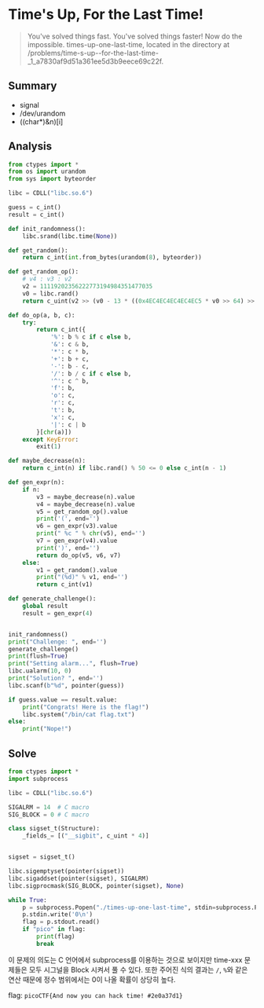 # Time's Up, For the Last Time!
> You've solved things fast. You've solved things faster! Now do the impossible. times-up-one-last-time, located in the directory at /problems/time-s-up--for-the-last-time-_1_a7830af9d51a361ee5d3b9eece69c22f.

## Summary
* signal
* /dev/urandom
* ((char*)&n)[i]

## Analysis
``` python
from ctypes import *
from os import urandom
from sys import byteorder

libc = CDLL("libc.so.6")

guess = c_int()
result = c_int()

def init_randomness():
    libc.srand(libc.time(None))

def get_random():
    return c_int(int.from_bytes(urandom(8), byteorder))

def get_random_op():
    # v4 : v3 : v2
    v2 = 11119202356222773194984351477035
    v0 = libc.rand()
    return c_uint(v2 >> (v0 - 13 * ((0x4EC4EC4EC4EC4EC5 * v0 >> 64) >> 2)) * 8 & 0xff)

def do_op(a, b, c):
    try:
        return c_int({
            '%': b % c if c else b,
            '&': c & b,
            '*': c * b,
            '+': b + c,
            '-': b - c,
            '/': b / c if c else b,
            '^': c ^ b,
            'f': b,
            'o': c,
            'r': c,
            't': b,
            'x': c,
            '|': c | b
        }[chr(a)])
    except KeyError:
        exit(1)

def maybe_decrease(n):
    return c_int(n) if libc.rand() % 50 <= 0 else c_int(n - 1)

def gen_expr(n):
    if n:
        v3 = maybe_decrease(n).value
        v4 = maybe_decrease(n).value
        v5 = get_random_op().value
        print('(', end='')
        v6 = gen_expr(v3).value
        print(" %c " % chr(v5), end='')
        v7 = gen_expr(v4).value
        print(')', end='')
        return do_op(v5, v6, v7)
    else:
        v1 = get_random().value
        print("(%d)" % v1, end='')
        return c_int(v1)

def generate_challenge():
    global result
    result = gen_expr(4)


init_randomness()
print("Challenge: ", end='')
generate_challenge()
print(flush=True)
print("Setting alarm...", flush=True)
libc.ualarm(10, 0)
print("Solution? ", end='')
libc.scanf(b"%d", pointer(guess))

if guess.value == result.value:
    print("Congrats! Here is the flag!")
    libc.system("/bin/cat flag.txt")
else:
    print("Nope!")
```

## Solve
``` python
from ctypes import *
import subprocess

libc = CDLL("libc.so.6")

SIGALRM = 14  # C macro
SIG_BLOCK = 0 # C macro

class sigset_t(Structure):
    _fields_= [("__sigbit", c_uint * 4)]


sigset = sigset_t()

libc.sigemptyset(pointer(sigset))
libc.sigaddset(pointer(sigset), SIGALRM)
libc.sigprocmask(SIG_BLOCK, pointer(sigset), None)

while True:
    p = subprocess.Popen("./times-up-one-last-time", stdin=subprocess.PIPE, stdout=subprocess.PIPE)
    p.stdin.write('0\n')
    flag = p.stdout.read()
    if "pico" in flag:
        print(flag)
        break
```
이 문제의 의도는 C 언어에서 subprocess를 이용하는 것으로 보이지만 time-xxx 문제들은 모두 시그널을 Block 시켜서 풀 수 있다. 또한 주어진 식의 결과는 `/`, `%`와 같은 연산 때문에 정수 범위에서는 0이 나올 확률이 상당히 높다.  

flag: `picoCTF{And now you can hack time! #2e0a37d1}`
